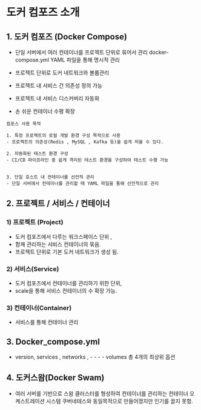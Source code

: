 # 도커 컴포즈 소개

## 1. 도커 컴포즈 (Docker Compose)

- 단일 서버에서 여러 컨테이너를 프로젝트 단위로 묶어서 관리 docker-compose.yml YAML 파일을 통해 명시적 관리

- 프로젝트 단위로 도커 네트워크와 볼륨관리
- 프로젝트 내 서비스 간 의존성 정의 가능
- 프로젝트 내 서비스 디스커버리 자동화
- 손 쉬운 컨테이너 수평 확장

```
컴포스 사용 목적

1. 특정 프로젝트의 로컬 개발 환경 구성 목적으로 사용
- 프로젝트의 의존성(Redis , MySQL , Kafka 등)을 쉽게 띄울 수 있다.

2. 자동화된 테스트 환경 구성
- CI/CD 파이프라인 중 쉽게 격리된 테스트 환경을 구성하여 테스트 수행 가능


3. 단일 호스트 내 컨테이너를 선언적 관리
- 단일 서버에서 컨테이너를 관리할 때 YAML 파일을 통해 선언적으로 관리
```

## 2. 프로젝트 / 서비스 / 컨테이너

### 1) 프로젝트 (Project)

- 도커 컴포즈에서 다루는 워크스페이스 단위 ,
- 함께 관리하는 서비스 컨테이너의 묶음.
- 프로젝트 단위로 기본 도커 네트워크가 생성 됨.

### 2) 서비스(Service)

- 도커 컴포즈에서 컨테이너를 관리하기 위한 단위,
- scale을 통해 서비스 컨테이너의 수 확장 가능.

### 3) 컨테이너(Container)

- 서비스를 통해 컨테이너 관리

## 3. Docker_compose.yml

- version, services , networks , - - - - volumes 총 4개의 최상위 옵션

## 4. 도커스왐(Docker Swam)

- 여러 서버를 기반으로 스왐 클러스터를 형성하여 컨테이너를 관리하는 컨테이너 오케스트레이션 시스템
  쿠버네테스와 동일목적으로 만들어졌지만 인기를 끌지 못함.
